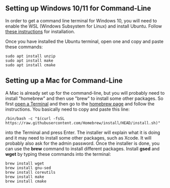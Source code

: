Setting up Windows 10/11 for Command-Line
---------------------------------------

In order to get a command line terminal for Windows 10, you will need to enable the WSL (Windows Subsystem for Linux) and install Ubuntu. Follow [these instructions](https://linuxhint.com/install_ubuntu_windows_10_wsl/) for installation.

Once you have installed the Ubuntu terminal, open one and copy and paste these commands:

	sudo apt install unzip
	sudo apt install make
	sudo apt install cmake


Setting up a Mac for Command-Line
-----------------------------------

A Mac is already set up for the command-line, but you will probably need to install "homebrew" and then use "brew" to install some other packages. So first [open a Terminal](https://www.wikihow.com/Open-a-Terminal-Window-in-Mac) and then go to the [homebrew page](https://brew.sh/) and follow the instructions. You basically need to copy and paste this line:

    /bin/bash -c "$(curl -fsSL https://raw.githubusercontent.com/Homebrew/install/HEAD/install.sh)"

into the Terminal and press Enter. The installer will explain what it is doing and it may need to install some other packages, such as Xcode. It will probably also ask for the admin password. Once the installer is done, you can use the **brew** command to install different packages. Install **gsed** and **wget** by typing these commands into the terminal:

	brew install wget
	brew install gnu-sed
    brew install coreutils
    brew install make
    brew install cmake

